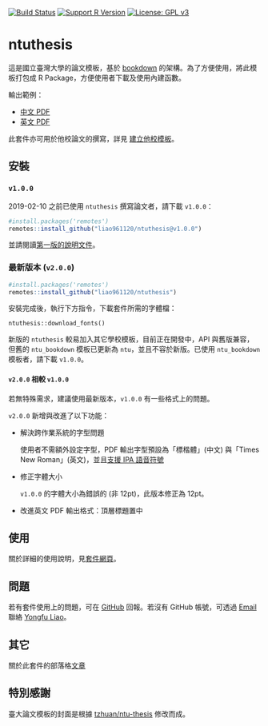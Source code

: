[![Build Status](https://travis-ci.org/liao961120/ntuthesis.svg?branch=master)](https://travis-ci.org/liao961120/ntuthesis) [![Support R Version](https://img.shields.io/badge/R-≥%203.4.0-blue.svg)](https://cran.r-project.org/) [![License: GPL v3](https://img.shields.io/badge/License-GPL%20v3-yellow.svg)](https://www.gnu.org/licenses/gpl-3.0)

# ntuthesis

這是國立臺灣大學的論文模板，基於 [bookdown](https://github.com/rstudio/bookdown) 的架構。為了方便使用，將此模板打包成 R Package，方便使用者下載及使用內建函數。

輸出範例：

- [中文 PDF](https://liao961120.github.io/ntuthesis/doc/ntu-bookdown.pdf)
- [英文 PDF](https://liao961120.github.io/ntuthesis/doc/ntu-bookdown-en.pdf)


此套件亦可用於他校論文的撰寫，詳見 [建立他校模板](https://liao961120.github.io/ntuthesis/articles/extend_template.html)。

## 安裝

### `v1.0.0`
2019-02-10 之前已使用 `ntuthesis` 撰寫論文者，請下載 `v1.0.0`：
```r
#install.packages('remotes')
remotes::install_github("liao961120/ntuthesis@v1.0.0")
```

並請閱讀[第一版的說明文件](https://liao961120.github.io/ntuthesis/doc-v1)。

### 最新版本 (`v2.0.0`)

```r
#install.packages('remotes')
remotes::install_github("liao961120/ntuthesis")
```

安裝完成後，執行下方指令，下載套件所需的字體檔：
```
ntuthesis::download_fonts()
```

新版的 `ntuthesis` 較易加入其它學校模板，目前正在開發中，API 與舊版兼容，但舊的 `ntu_bookdown` 模板已更新為 `ntu`，並且不容於新版。已使用 `ntu_bookdown` 模板者，請下載 `v1.0.0`。


#### `v2.0.0` 相較 `v1.0.0`

若無特殊需求，建議使用最新版本，`v1.0.0` 有一些格式上的問題。

`v2.0.0` 新增與改進了以下功能：

- 解決跨作業系統的字型問題
    
    使用者不需額外設定字型，PDF 輸出字型預設為「標楷體」(中文) 與「Times New Roman」(英文)，並且[支援 IPA 語音符號](https://liao961120.github.io/ntuthesis/doc/add-on.html)

- 修正字體大小
    
    `v1.0.0` 的字體大小為錯誤的 (非 12pt)，此版本修正為 12pt。

- 改進英文 PDF 輸出格式：頂層標題置中




## 使用

關於詳細的使用說明，見[套件網頁](https://liao961120.github.io/ntuthesis/doc)。


## 問題

若有套件使用上的問題，可在 [GitHub](https://github.com/liao961120/ntuthesis/issues) 回報。若沒有 GitHub 帳號，可透過 [Email](mailto:liao961120@gmail.com) 聯絡 [Yongfu Liao](https://liao961120.github.io)。


## 其它

關於此套件的部落格[文章](https://liao961120.github.io/2019/03/07/ntuthesis.html)

## 特別感謝

臺大論文模板的封面是根據 [tzhuan/ntu-thesis](https://github.com/tzhuan/ntu-thesis) 修改而成。

